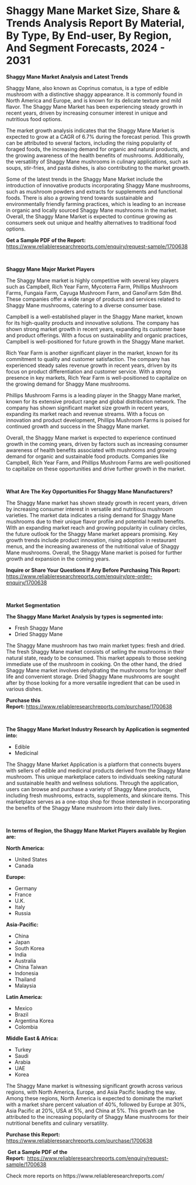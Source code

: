 <p><h1>Shaggy Mane Market Size, Share & Trends Analysis Report By Material, By Type, By End-user, By Region, And Segment Forecasts, 2024 - 2031</h1></p><p><strong>Shaggy Mane Market Analysis and Latest Trends</strong></p>
<p><p>Shaggy Mane, also known as Coprinus comatus, is a type of edible mushroom with a distinctive shaggy appearance. It is commonly found in North America and Europe, and is known for its delicate texture and mild flavor. The Shaggy Mane Market has been experiencing steady growth in recent years, driven by increasing consumer interest in unique and nutritious food options.</p><p>The market growth analysis indicates that the Shaggy Mane Market is expected to grow at a CAGR of 6.7% during the forecast period. This growth can be attributed to several factors, including the rising popularity of foraged foods, the increasing demand for organic and natural products, and the growing awareness of the health benefits of mushrooms. Additionally, the versatility of Shaggy Mane mushrooms in culinary applications, such as soups, stir-fries, and pasta dishes, is also contributing to the market growth.</p><p>Some of the latest trends in the Shaggy Mane Market include the introduction of innovative products incorporating Shaggy Mane mushrooms, such as mushroom powders and extracts for supplements and functional foods. There is also a growing trend towards sustainable and environmentally friendly farming practices, which is leading to an increase in organic and locally sourced Shaggy Mane mushrooms in the market. Overall, the Shaggy Mane Market is expected to continue growing as consumers seek out unique and healthy alternatives to traditional food options.</p></p>
<p><strong>Get a Sample PDF of the Report:&nbsp;</strong> <a href="https://www.reliableresearchreports.com/enquiry/request-sample/1700638">https://www.reliableresearchreports.com/enquiry/request-sample/1700638</a></p>
<p>&nbsp;</p>
<p><strong>Shaggy Mane Major Market Players</strong></p>
<p><p>The Shaggy Mane market is highly competitive with several key players such as Campbell, Rich Year Farm, Mycoterra Farm, Phillips Mushroom Farms, Fungaia Farm, Cayuga Mushroom Farm, and GanoFarm Sdm Bhd. These companies offer a wide range of products and services related to Shaggy Mane mushrooms, catering to a diverse consumer base.</p><p>Campbell is a well-established player in the Shaggy Mane market, known for its high-quality products and innovative solutions. The company has shown strong market growth in recent years, expanding its customer base and product offerings. With a focus on sustainability and organic practices, Campbell is well-positioned for future growth in the Shaggy Mane market.</p><p>Rich Year Farm is another significant player in the market, known for its commitment to quality and customer satisfaction. The company has experienced steady sales revenue growth in recent years, driven by its focus on product differentiation and customer service. With a strong presence in key markets, Rich Year Farm is well-positioned to capitalize on the growing demand for Shaggy Mane mushrooms.</p><p>Phillips Mushroom Farms is a leading player in the Shaggy Mane market, known for its extensive product range and global distribution network. The company has shown significant market size growth in recent years, expanding its market reach and revenue streams. With a focus on innovation and product development, Phillips Mushroom Farms is poised for continued growth and success in the Shaggy Mane market.</p><p>Overall, the Shaggy Mane market is expected to experience continued growth in the coming years, driven by factors such as increasing consumer awareness of health benefits associated with mushrooms and growing demand for organic and sustainable food products. Companies like Campbell, Rich Year Farm, and Phillips Mushroom Farms are well-positioned to capitalize on these opportunities and drive further growth in the market.</p></p>
<p>&nbsp;</p>
<p><strong>What Are The Key Opportunities For Shaggy Mane Manufacturers?</strong></p>
<p><p>The Shaggy Mane market has shown steady growth in recent years, driven by increasing consumer interest in versatile and nutritious mushroom varieties. The market data indicates a rising demand for Shaggy Mane mushrooms due to their unique flavor profile and potential health benefits. With an expanding market reach and growing popularity in culinary circles, the future outlook for the Shaggy Mane market appears promising. Key growth trends include product innovation, rising adoption in restaurant menus, and the increasing awareness of the nutritional value of Shaggy Mane mushrooms. Overall, the Shaggy Mane market is poised for further growth and expansion in the coming years.</p></p>
<p><strong>Inquire or Share Your Questions If Any Before Purchasing This Report:</strong> <a href="https://www.reliableresearchreports.com/enquiry/pre-order-enquiry/1700638">https://www.reliableresearchreports.com/enquiry/pre-order-enquiry/1700638</a></p>
<p>&nbsp;</p>
<p><strong>Market Segmentation</strong></p>
<p><strong>The Shaggy Mane Market Analysis by types is segmented into:</strong></p>
<p><ul><li>Fresh Shaggy Mane</li><li>Dried Shaggy Mane</li></ul></p>
<p><p>The Shaggy Mane mushroom has two main market types: fresh and dried. The fresh Shaggy Mane market consists of selling the mushrooms in their natural state, ready to be consumed. This market appeals to those seeking immediate use of the mushroom in cooking. On the other hand, the dried Shaggy Mane market involves dehydrating the mushrooms for longer shelf life and convenient storage. Dried Shaggy Mane mushrooms are sought after by those looking for a more versatile ingredient that can be used in various dishes.</p></p>
<p><strong>Purchase this Report:&nbsp;</strong><a href="https://www.reliableresearchreports.com/purchase/1700638">https://www.reliableresearchreports.com/purchase/1700638</a></p>
<p>&nbsp;</p>
<p><strong>The Shaggy Mane Market Industry Research by Application is segmented into:</strong></p>
<p><ul><li>Edible</li><li>Medicinal</li></ul></p>
<p><p>The Shaggy Mane Market Application is a platform that connects buyers with sellers of edible and medicinal products derived from the Shaggy Mane mushroom. This unique marketplace caters to individuals seeking natural and sustainable health and wellness solutions. Through the application, users can browse and purchase a variety of Shaggy Mane products, including fresh mushrooms, extracts, supplements, and skincare items. This marketplace serves as a one-stop shop for those interested in incorporating the benefits of the Shaggy Mane mushroom into their daily lives.</p></p>
<p>&nbsp;</p>
<p><strong>In terms of Region, the Shaggy Mane Market Players available by Region are:</strong></p>
<p>
    <p> <strong> North America: </strong>
        <ul>
            <li>United States</li>
            <li>Canada</li>
        </ul>
        </p> 
    <p> <strong> Europe: </strong>
        <ul>
            <li>Germany</li>
            <li>France</li>
            <li>U.K.</li>
            <li>Italy</li>
            <li>Russia</li>
        </ul>
        </p> 
    <p> <strong> Asia-Pacific: </strong>
        <ul>
            <li>China</li>
            <li>Japan</li>
            <li>South Korea</li>
            <li>India</li>
            <li>Australia</li>
            <li>China Taiwan</li>
            <li>Indonesia</li>
            <li>Thailand</li>
            <li>Malaysia</li>
        </ul>
        </p> 
    <p> <strong> Latin America: </strong>
        <ul>
            <li>Mexico</li>
            <li>Brazil</li>
            <li>Argentina Korea</li>
            <li>Colombia</li>
        </ul>
        </p> 
    <p> <strong> Middle East & Africa: </strong>
        <ul>
            <li>Turkey</li>
            <li>Saudi</li>
            <li>Arabia</li>
            <li>UAE</li>
            <li>Korea</li>
        </ul>
    </p>
    </p>
<p><p>The Shaggy Mane market is witnessing significant growth across various regions, with North America, Europe, and Asia Pacific leading the way. Among these regions, North America is expected to dominate the market with a market share percent valuation of 40%, followed by Europe at 30%, Asia Pacific at 20%, USA at 5%, and China at 5%. This growth can be attributed to the increasing popularity of Shaggy Mane mushrooms for their nutritional benefits and culinary versatility.</p></p>
<p><strong>Purchase this Report: </strong><a href="https://www.reliableresearchreports.com/purchase/1700638">https://www.reliableresearchreports.com/purchase/1700638</a></p>
<p>&nbsp;<strong>Get a Sample PDF of the Report:&nbsp;&nbsp;</strong><a href="https://www.reliableresearchreports.com/enquiry/request-sample/1700638">https://www.reliableresearchreports.com/enquiry/request-sample/1700638</a></p>
<p><strong></strong></p>
<p>Check more reports on https://www.reliableresearchreports.com/</p>